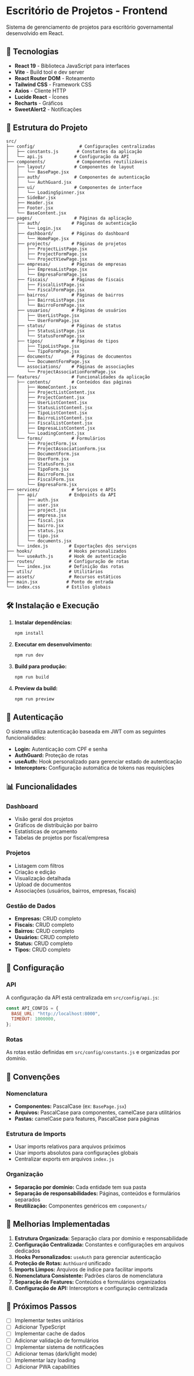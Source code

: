# Escritório de Projetos - Frontend

Sistema de gerenciamento de projetos para escritório governamental desenvolvido em React.

## 🚀 Tecnologias

- **React 19** - Biblioteca JavaScript para interfaces
- **Vite** - Build tool e dev server
- **React Router DOM** - Roteamento
- **Tailwind CSS** - Framework CSS
- **Axios** - Cliente HTTP
- **Lucide React** - Ícones
- **Recharts** - Gráficos
- **SweetAlert2** - Notificações

## 📁 Estrutura do Projeto

```
src/
├── config/                 # Configurações centralizadas
│   ├── constants.js       # Constantes da aplicação
│   └── api.js            # Configuração da API
├── components/            # Componentes reutilizáveis
│   ├── layout/           # Componentes de layout
│   │   └── BasePage.jsx
│   ├── auth/             # Componentes de autenticação
│   │   └── AuthGuard.jsx
│   ├── ui/               # Componentes de interface
│   │   └── LoadingSpinner.jsx
│   ├── SideBar.jsx
│   ├── Header.jsx
│   ├── Footer.jsx
│   └── BaseContent.jsx
├── pages/                # Páginas da aplicação
│   ├── auth/            # Páginas de autenticação
│   │   └── Login.jsx
│   ├── dashboard/       # Páginas do dashboard
│   │   └── HomePage.jsx
│   ├── projects/        # Páginas de projetos
│   │   ├── ProjectListPage.jsx
│   │   ├── ProjectFormPage.jsx
│   │   └── ProjectViewPage.jsx
│   ├── empresas/        # Páginas de empresas
│   │   ├── EmpresaListPage.jsx
│   │   └── EmpresaFormPage.jsx
│   ├── fiscais/         # Páginas de fiscais
│   │   ├── FiscalListPage.jsx
│   │   └── FiscalFormPage.jsx
│   ├── bairros/         # Páginas de bairros
│   │   ├── BairroListPage.jsx
│   │   └── BairroFormPage.jsx
│   ├── usuarios/        # Páginas de usuários
│   │   ├── UserListPage.jsx
│   │   └── UserFormPage.jsx
│   ├── status/          # Páginas de status
│   │   ├── StatusListPage.jsx
│   │   └── StatusFormPage.jsx
│   ├── tipos/           # Páginas de tipos
│   │   ├── TipoListPage.jsx
│   │   └── TipoFormPage.jsx
│   ├── documents/       # Páginas de documentos
│   │   └── DocumentFormPage.jsx
│   └── associations/    # Páginas de associações
│       └── ProjectAssociationFormPage.jsx
├── features/            # Funcionalidades da aplicação
│   ├── contents/        # Conteúdos das páginas
│   │   ├── HomeContent.jsx
│   │   ├── ProjectListContent.jsx
│   │   ├── ProjectContent.jsx
│   │   ├── UserListContent.jsx
│   │   ├── StatusListContent.jsx
│   │   ├── TipoListContent.jsx
│   │   ├── BairroListContent.jsx
│   │   ├── FiscalListContent.jsx
│   │   ├── EmpresaListContent.jsx
│   │   └── LoadingContent.jsx
│   └── forms/           # Formulários
│       ├── ProjectForm.jsx
│       ├── ProjectAssociationForm.jsx
│       ├── DocumentForm.jsx
│       ├── UserForm.jsx
│       ├── StatusForm.jsx
│       ├── TipoForm.jsx
│       ├── BairroForm.jsx
│       ├── FiscalForm.jsx
│       └── EmpresaForm.jsx
├── services/            # Serviços e APIs
│   ├── api/            # Endpoints da API
│   │   ├── auth.jsx
│   │   ├── user.jsx
│   │   ├── project.jsx
│   │   ├── empresa.jsx
│   │   ├── fiscal.jsx
│   │   ├── bairro.jsx
│   │   ├── status.jsx
│   │   ├── tipo.jsx
│   │   └── documents.jsx
│   └── index.js        # Exportações dos serviços
├── hooks/              # Hooks personalizados
│   └── useAuth.js      # Hook de autenticação
├── routes/             # Configuração de rotas
│   └── index.jsx       # Definição das rotas
├── utils/              # Utilitários
├── assets/             # Recursos estáticos
├── main.jsx           # Ponto de entrada
└── index.css          # Estilos globais
```

## 🛠️ Instalação e Execução

1. **Instalar dependências:**

   ```bash
   npm install
   ```

2. **Executar em desenvolvimento:**

   ```bash
   npm run dev
   ```

3. **Build para produção:**

   ```bash
   npm run build
   ```

4. **Preview da build:**
   ```bash
   npm run preview
   ```

## 🔐 Autenticação

O sistema utiliza autenticação baseada em JWT com as seguintes funcionalidades:

- **Login:** Autenticação com CPF e senha
- **AuthGuard:** Proteção de rotas
- **useAuth:** Hook personalizado para gerenciar estado de autenticação
- **Interceptors:** Configuração automática de tokens nas requisições

## 📊 Funcionalidades

### Dashboard

- Visão geral dos projetos
- Gráficos de distribuição por bairro
- Estatísticas de orçamento
- Tabelas de projetos por fiscal/empresa

### Projetos

- Listagem com filtros
- Criação e edição
- Visualização detalhada
- Upload de documentos
- Associações (usuários, bairros, empresas, fiscais)

### Gestão de Dados

- **Empresas:** CRUD completo
- **Fiscais:** CRUD completo
- **Bairros:** CRUD completo
- **Usuários:** CRUD completo
- **Status:** CRUD completo
- **Tipos:** CRUD completo

## 🔧 Configuração

### API

A configuração da API está centralizada em `src/config/api.js`:

```javascript
const API_CONFIG = {
  BASE_URL: "http://localhost:8000",
  TIMEOUT: 1000000,
};
```

### Rotas

As rotas estão definidas em `src/config/constants.js` e organizadas por domínio.

## 📝 Convenções

### Nomenclatura

- **Componentes:** PascalCase (ex: `BasePage.jsx`)
- **Arquivos:** PascalCase para componentes, camelCase para utilitários
- **Pastas:** camelCase para features, PascalCase para páginas

### Estrutura de Imports

- Usar imports relativos para arquivos próximos
- Usar imports absolutos para configurações globais
- Centralizar exports em arquivos `index.js`

### Organização

- **Separação por domínio:** Cada entidade tem sua pasta
- **Separação de responsabilidades:** Páginas, conteúdos e formulários separados
- **Reutilização:** Componentes genéricos em `components/`

## 🚀 Melhorias Implementadas

1. **Estrutura Organizada:** Separação clara por domínio e responsabilidade
2. **Configuração Centralizada:** Constantes e configurações em arquivos dedicados
3. **Hooks Personalizados:** `useAuth` para gerenciar autenticação
4. **Proteção de Rotas:** `AuthGuard` unificado
5. **Imports Limpos:** Arquivos de índice para facilitar imports
6. **Nomenclatura Consistente:** Padrões claros de nomenclatura
7. **Separação de Features:** Conteúdos e formulários organizados
8. **Configuração de API:** Interceptors e configuração centralizada

## 🔄 Próximos Passos

- [ ] Implementar testes unitários
- [ ] Adicionar TypeScript
- [ ] Implementar cache de dados
- [ ] Adicionar validação de formulários
- [ ] Implementar sistema de notificações
- [ ] Adicionar temas (dark/light mode)
- [ ] Implementar lazy loading
- [ ] Adicionar PWA capabilities
